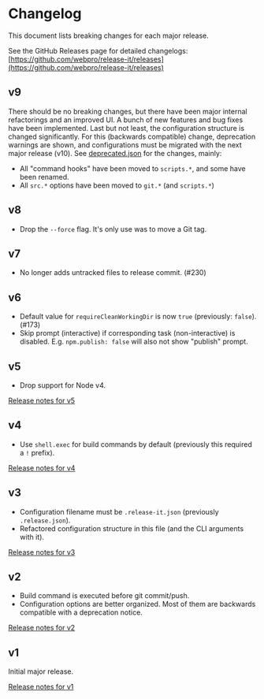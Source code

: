 # Changelog

This document lists breaking changes for each major release.

See the GitHub Releases page for detailed changelogs: [https://github.com/webpro/release-it/releases](https://github.com/webpro/release-it/releases)

## v9

There should be no breaking changes, but there have been major internal refactorings and an improved UI.
A bunch of new features and bug fixes have been implemented.
Last but not least, the configuration structure is changed significantly. For this (backwards compatible) change,
deprecation warnings are shown, and configurations must be migrated with the next major release (v10).
See [deprecated.json](./conf/deprecated.json) for the changes, mainly:

- All "command hooks" have been moved to `scripts.*`, and some have been renamed.
- All `src.*` options have been moved to `git.*` (and `scripts.*`)

## v8

- Drop the `--force` flag. It's only use was to move a Git tag.

## v7

- No longer adds untracked files to release commit. (#230)

## v6

- Default value for `requireCleanWorkingDir` is now `true` (previously: `false`). (#173)
- Skip prompt (interactive) if corresponding task (non-interactive) is disabled.
  E.g. `npm.publish: false` will also not show "publish" prompt.

## v5

- Drop support for Node v4.

[Release notes for v5](https://github.com/webpro/release-it/releases/tag/5.0.0-beta.0)

## v4

- Use `shell.exec` for build commands by default (previously this required a `!` prefix).

[Release notes for v4](https://github.com/webpro/release-it/releases/tag/4.0.0-rc.0)

## v3

- Configuration filename must be `.release-it.json` (previously `.release.json`).
- Refactored configuration structure in this file (and the CLI arguments with it).

[Release notes for v3](https://github.com/webpro/release-it/releases/tag/3.0.0)

## v2

- Build command is executed before git commit/push.
- Configuration options are better organized. Most of them are backwards compatible with a deprecation notice.

[Release notes for v2](https://github.com/webpro/release-it/releases/tag/2.0.0)

## v1

Initial major release.

[Release notes for v1](https://github.com/webpro/release-it/releases/tag/1.0.0)

